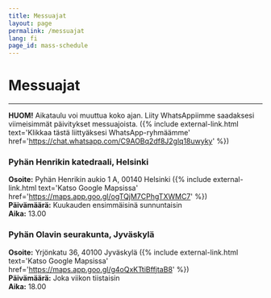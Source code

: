 ```yaml
---
title: Messuajat
layout: page
permalink: /messuajat
lang: fi
page_id: mass-schedule
---
```


# Messuajat

---

**HUOM!** Aikataulu voi muuttua koko ajan. Liity WhatsAppiimme saadaksesi viimeisimmät päivitykset messuajoista.
({% include external-link.html
    text='Klikkaa tästä liittyäksesi WhatsApp-ryhmäämme'
    href='https://chat.whatsapp.com/C9AOBq2df8J2glq18uwyky'
%})

### Pyhän Henrikin katedraali, Helsinki

**Osoite:** Pyhän Henrikin aukio 1 A, 00140 Helsinki
({% include external-link.html
    text='Katso Google Mapsissa'
    href='https://maps.app.goo.gl/ogTQjM7CPhgTXWMC7'
%})\
**Päivämäärä:** Kuukauden ensimmäisinä sunnuntaisin\
**Aika:** 13.00

### Pyhän Olavin seurakunta, Jyväskylä

**Osoite:** Yrjönkatu 36, 40100 Jyväskylä
({% include external-link.html
    text='Katso Google Mapsissa'
    href='https://maps.app.goo.gl/g4oQxKTtiBffjtaB8'
%})\
**Päivämäärä:** Joka viikon tiistaisin\
**Aika:** 18.00
